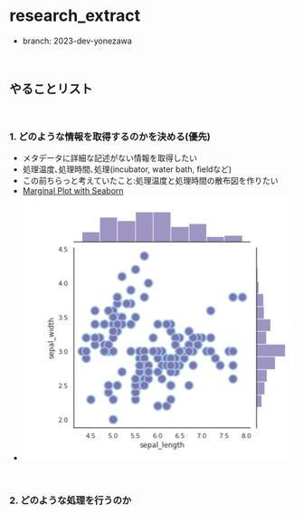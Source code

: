 # research_extract

- branch: 2023-dev-yonezawa

&nbsp;

## やることリスト

&nbsp;

### 1. どのような情報を取得するのかを決める(優先)

- メタデータに詳細な記述がない情報を取得したい
- 処理温度､処理時間､処理(incubator, water bath, fieldなど)
- この前ちらっと考えていたこと:処理温度と処理時間の散布図を作りたい
- [Marginal Plot with Seaborn](https://python-graph-gallery.com/82-marginal-plot-with-seaborn/)
- ![Alt text](./image/scatterplot.png)

&nbsp;

### 2. どのような処理を行うのか
